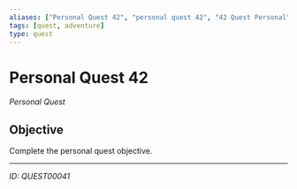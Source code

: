 ```yaml
---
aliases: ["Personal Quest 42", "personal quest 42", "42 Quest Personal"]
tags: [quest, adventure]
type: quest
---
```


# Personal Quest 42

*Personal Quest*

## Objective
Complete the personal quest objective.

---
*ID: QUEST00041*
